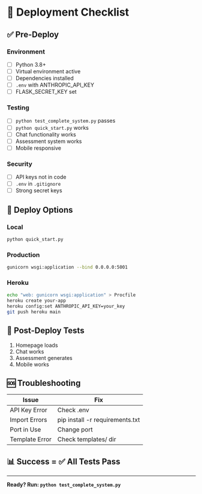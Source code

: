 # 🚀 Deployment Checklist

## ✅ Pre-Deploy

### Environment
- [ ] Python 3.8+
- [ ] Virtual environment active
- [ ] Dependencies installed
- [ ] `.env` with ANTHROPIC_API_KEY
- [ ] FLASK_SECRET_KEY set

### Testing
- [ ] `python test_complete_system.py` passes
- [ ] `python quick_start.py` works
- [ ] Chat functionality works
- [ ] Assessment system works
- [ ] Mobile responsive

### Security
- [ ] API keys not in code
- [ ] `.env` in `.gitignore`
- [ ] Strong secret keys

## 🚀 Deploy Options

### Local
```bash
python quick_start.py
```

### Production
```bash
gunicorn wsgi:application --bind 0.0.0.0:5001
```

### Heroku
```bash
echo "web: gunicorn wsgi:application" > Procfile
heroku create your-app
heroku config:set ANTHROPIC_API_KEY=your_key
git push heroku main
```

## 🧪 Post-Deploy Tests
1. Homepage loads
2. Chat works  
3. Assessment generates
4. Mobile works

## 🆘 Troubleshooting

| Issue | Fix |
|-------|-----|
| API Key Error | Check .env |
| Import Errors | pip install -r requirements.txt |
| Port in Use | Change port |
| Template Error | Check templates/ dir |

## 📊 Success = ✅ All Tests Pass

---
**Ready? Run: `python test_complete_system.py`** 